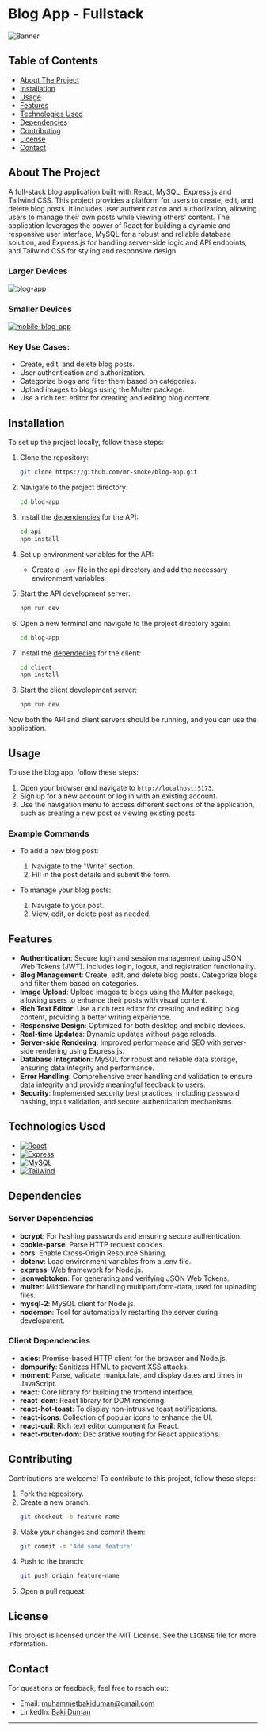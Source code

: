 # Blog App - Fullstack

![Banner](https://i.ibb.co/JW1DwSc/banner.png)

## Table of Contents

- [About The Project](#about-the-project)
- [Installation](#installation)
- [Usage](#usage)
- [Features](#features)
- [Technologies Used](#technologies-used)
- [Dependencies](#dependencies)
- [Contributing](#contributing)
- [License](#license)
- [Contact](#contact)

## About The Project

A full-stack blog application built with React, MySQL, Express.js and Tailwind CSS. This project provides a platform for users to create, edit, and delete blog posts. It includes user authentication and authorization, allowing users to manage their own posts while viewing others' content. The application leverages the power of React for building a dynamic and responsive user interface, MySQL for a robust and reliable database solution, and Express.js for handling server-side logic and API endpoints, and Tailwind CSS for styling and responsive design.

### Larger Devices

<a href="https://ibb.co/cDk3grk"><img src="https://i.ibb.co/HnB4FHB/blog-app.gif" alt="blog-app" border="0" /></a>

### Smaller Devices

<a href="https://ibb.co/d0PYGwg"><img src="https://i.ibb.co/Kj2vFpw/mobile-blog-app.gif" alt="mobile-blog-app" border="0" /></a>

### Key Use Cases:

- Create, edit, and delete blog posts.
- User authentication and authorization.
- Categorize blogs and filter them based on categories.
- Upload images to blogs using the Multer package.
- Use a rich text editor for creating and editing blog content.

## Installation

To set up the project locally, follow these steps:

1. Clone the repository:

   ```bash
   git clone https://github.com/mr-smoke/blog-app.git
   ```

2. Navigate to the project directory:

   ```bash
   cd blog-app
   ```

3. Install the [dependencies](#dependencies) for the API:

   ```bash
   cd api
   npm install
   ```

4. Set up environment variables for the API:

   - Create a `.env` file in the api directory and add the necessary environment variables.

5. Start the API development server:

   ```bash
   npm run dev
   ```

6. Open a new terminal and navigate to the project directory again:

   ```bash
   cd blog-app
   ```

7. Install the [dependecies](#dependencies) for the client:

   ```bash
   cd client
   npm install
   ```

8. Start the client development server:

   ```bash
   npm run dev
   ```

Now both the API and client servers should be running, and you can use the application.

## Usage

To use the blog app, follow these steps:

1. Open your browser and navigate to `http://localhost:5173`.
2. Sign up for a new account or log in with an existing account.
3. Use the navigation menu to access different sections of the application, such as creating a new post or viewing existing posts.

### Example Commands

- To add a new blog post:

  1. Navigate to the "Write" section.
  2. Fill in the post details and submit the form.

- To manage your blog posts:
  1. Navigate to your post.
  2. View, edit, or delete post as needed.

## Features

- **Authentication**: Secure login and session management using JSON Web Tokens (JWT). Includes login, logout, and registration functionality.
- **Blog Management**: Create, edit, and delete blog posts. Categorize blogs and filter them based on categories.
- **Image Upload**: Upload images to blogs using the Multer package, allowing users to enhance their posts with visual content.
- **Rich Text Editor**: Use a rich text editor for creating and editing blog content, providing a better writing experience.
- **Responsive Design**: Optimized for both desktop and mobile devices.
- **Real-time Updates**: Dynamic updates without page reloads.
- **Server-side Rendering**: Improved performance and SEO with server-side rendering using Express.js.
- **Database Integration**: MySQL for robust and reliable data storage, ensuring data integrity and performance.
- **Error Handling**: Comprehensive error handling and validation to ensure data integrity and provide meaningful feedback to users.
- **Security**: Implemented security best practices, including password hashing, input validation, and secure authentication mechanisms.

## Technologies Used

- [![React][React.js]][React-url]
- [![Express][Express.js]][Express-url]
- [![MySQL][MySQL]][MySQL-url]
- [![Tailwind][Tailwind.css]][Tailwind-url]

## Dependencies

### Server Dependencies

- **bcrypt**: For hashing passwords and ensuring secure authentication.
- **cookie-parse**: Parse HTTP request cookies.
- **cors**: Enable Cross-Origin Resource Sharing.
- **dotenv**: Load environment variables from a .env file.
- **express**: Web framework for Node.js.
- **jsonwebtoken**: For generating and verifying JSON Web Tokens.
- **multer**: Middleware for handling multipart/form-data, used for uploading files.
- **mysql-2**: MySQL client for Node.js.
- **nodemon**: Tool for automatically restarting the server during development.

### Client Dependencies

- **axios**: Promise-based HTTP client for the browser and Node.js.
- **dompurify**: Sanitizes HTML to prevent XSS attacks.
- **moment**: Parse, validate, manipulate, and display dates and times in JavaScript.
- **react**: Core library for building the frontend interface.
- **react-dom**: React library for DOM rendering.
- **react-hot-toast**: To display non-intrusive toast notifications.
- **react-icons**: Collection of popular icons to enhance the UI.
- **react-quil**: Rich text editor component for React.
- **react-router-dom**: Declarative routing for React applications.

## Contributing

Contributions are welcome! To contribute to this project, follow these steps:

1. Fork the repository.
2. Create a new branch:
   ```bash
   git checkout -b feature-name
   ```
3. Make your changes and commit them:
   ```bash
   git commit -m 'Add some feature'
   ```
4. Push to the branch:
   ```bash
   git push origin feature-name
   ```
5. Open a pull request.

## License

This project is licensed under the MIT License. See the `LICENSE` file for more information.

## Contact

For questions or feedback, feel free to reach out:

- Email: [muhammetbakiduman@gmail.com](mailto:muhammetbakiduman@gmail.com)
- LinkedIn: [Baki Duman](https://www.linkedin.com/in/muhammet-baki-duman-019451195/)

---

[React.js]: https://img.shields.io/badge/react-000000?style=for-the-badge&logo=react&logoColor=white
[React-url]: https://react.dev
[Express.js]: https://img.shields.io/badge/express-20232A?style=for-the-badge&logo=express&logoColor=61DAFB
[Express-url]: https://expressjs.com
[MySQL]: https://img.shields.io/badge/MySQL-000000?style=for-the-badge&logo=MySQL&logoColor=white
[MySQL-url]: https://www.mysql.com
[Tailwind.css]: https://img.shields.io/badge/tailwindcss-20232A?style=for-the-badge&logo=tailwindcss&logoColor=61DAFB
[Tailwind-url]: https://tailwindcss.com
